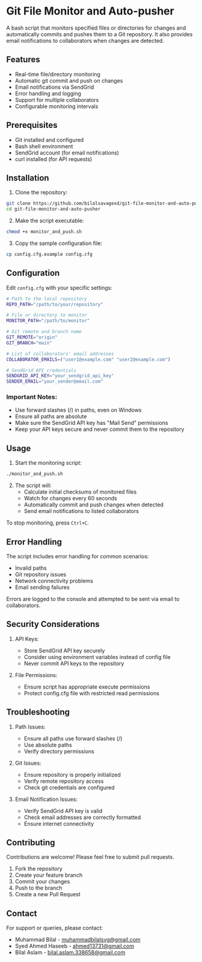 # Git File Monitor and Auto-pusher

A bash script that monitors specified files or directories for changes and automatically commits and pushes them to a Git repository. It also provides email notifications to collaborators when changes are detected.

## Features

- Real-time file/directory monitoring
- Automatic git commit and push on changes
- Email notifications via SendGrid
- Error handling and logging
- Support for multiple collaborators
- Configurable monitoring intervals

## Prerequisites

- Git installed and configured
- Bash shell environment
- SendGrid account (for email notifications)
- curl installed (for API requests)

## Installation

1. Clone the repository:
```bash
git clone https://github.com/bilalsavagexd/git-file-monitor-and-auto-pusher.git
cd git-file-monitor-and-auto-pusher
```

2. Make the script executable:
```bash
chmod +x monitor_and_push.sh
```

3. Copy the sample configuration file:
```bash
cp config.cfg.example config.cfg
```

## Configuration

Edit `config.cfg` with your specific settings:

```bash
# Path to the local repository
REPO_PATH="/path/to/your/repository"

# File or directory to monitor
MONITOR_PATH="/path/to/monitor"

# Git remote and branch name
GIT_REMOTE="origin"
GIT_BRANCH="main"

# List of collaborators' email addresses
COLLABORATOR_EMAILS=("user1@example.com" "user2@example.com")

# SendGrid API credentials
SENDGRID_API_KEY="your_sendgrid_api_key"
SENDER_EMAIL="your_sender@email.com"
```

### Important Notes:
- Use forward slashes (/) in paths, even on Windows
- Ensure all paths are absolute
- Make sure the SendGrid API key has "Mail Send" permissions
- Keep your API keys secure and never commit them to the repository

## Usage

1. Start the monitoring script:
```bash
./monitor_and_push.sh
```

2. The script will:
   - Calculate initial checksums of monitored files
   - Watch for changes every 60 seconds
   - Automatically commit and push changes when detected
   - Send email notifications to listed collaborators

To stop monitoring, press `Ctrl+C`.

## Error Handling

The script includes error handling for common scenarios:
- Invalid paths
- Git repository issues
- Network connectivity problems
- Email sending failures

Errors are logged to the console and attempted to be sent via email to collaborators.

## Security Considerations

1. API Keys:
   - Store SendGrid API key securely
   - Consider using environment variables instead of config file
   - Never commit API keys to the repository

2. File Permissions:
   - Ensure script has appropriate execute permissions
   - Protect config.cfg file with restricted read permissions

## Troubleshooting

1. Path Issues:
   - Ensure all paths use forward slashes (/)
   - Use absolute paths
   - Verify directory permissions

2. Git Issues:
   - Ensure repository is properly initialized
   - Verify remote repository access
   - Check git credentials are configured

3. Email Notification Issues:
   - Verify SendGrid API key is valid
   - Check email addresses are correctly formatted
   - Ensure internet connectivity

## Contributing

Contributions are welcome! Please feel free to submit pull requests.

1. Fork the repository
2. Create your feature branch
3. Commit your changes
4. Push to the branch
5. Create a new Pull Request

## Contact

For support or queries, please contact:
- Muhammad Bilal - muhammadbilalsvg@gmail.com
- Syed Ahmed Haseeb - ahmed13731@gmail.com
- Bilal Aslam - bilal.aslam.338658@gmail.com
